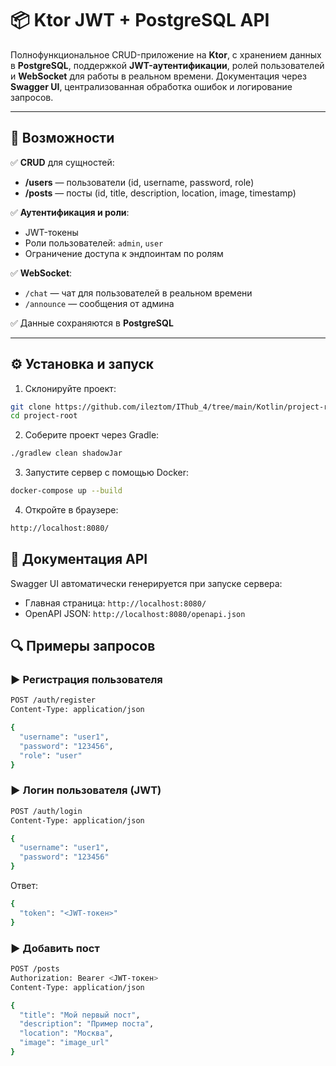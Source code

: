 # 📦 Ktor JWT + PostgreSQL API

Полнофункциональное CRUD-приложение на **Ktor**, с хранением данных в **PostgreSQL**, поддержкой **JWT-аутентификации**, ролей пользователей и **WebSocket** для работы в реальном времени. Документация через **Swagger UI**, централизованная обработка ошибок и логирование запросов.

---

## 🚀 Возможности

✅ **CRUD** для сущностей:
- **/users** — пользователи (id, username, password, role)  
- **/posts** — посты (id, title, description, location, image, timestamp)  

✅ **Аутентификация и роли**:
- JWT-токены  
- Роли пользователей: `admin`, `user`  
- Ограничение доступа к эндпоинтам по ролям  

✅ **WebSocket**:
- `/chat` — чат для пользователей в реальном времени  
- `/announce` — сообщения от админа  

✅ Данные сохраняются в **PostgreSQL**  


---

## ⚙️ Установка и запуск

1. Склонируйте проект:  
```bash
git clone https://github.com/ileztom/IThub_4/tree/main/Kotlin/project-root
cd project-root
```
2. Соберите проект через Gradle:
```bash
./gradlew clean shadowJar
```
3. Запустите сервер с помощью Docker:
```bash
docker-compose up --build
```
4. Откройте в браузере:
```bash
http://localhost:8080/
```

## 📘 Документация API

Swagger UI автоматически генерируется при запуске сервера:

- Главная страница: ```http://localhost:8080/```
- OpenAPI JSON: ```http://localhost:8080/openapi.json```

## 🔍 Примеры запросов

### ▶ Регистрация пользователя
```bash
POST /auth/register
Content-Type: application/json

{
  "username": "user1",
  "password": "123456",
  "role": "user"
}
```

### ▶ Логин пользователя (JWT)
```bash
POST /auth/login
Content-Type: application/json

{
  "username": "user1",
  "password": "123456"
}
```
Ответ:
```bash
{
  "token": "<JWT-токен>"
}
```

### ▶ Добавить пост
```bash
POST /posts
Authorization: Bearer <JWT-токен>
Content-Type: application/json

{
  "title": "Мой первый пост",
  "description": "Пример поста",
  "location": "Москва",
  "image": "image_url"
}
```
